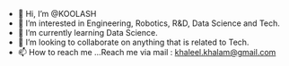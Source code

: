- 👋 Hi, I’m @KOOLASH
- 👀 I’m interested in Engineering, Robotics, R&D, Data Science and Tech.
- 🌱 I’m currently learning Data Science.
- 💞️ I’m looking to collaborate on anything that is related to Tech.
- 📫 How to reach me ...Reach me via mail : khaleel.khalam@gmail.com

<!---
KOOLASH/KOOLASH is a ✨ special ✨ repository because its `README.md` (this file) appears on your GitHub profile.
You can click the Preview link to take a look at your changes.
--->
